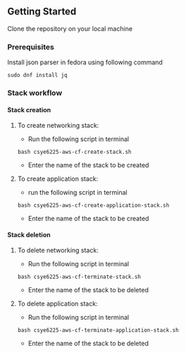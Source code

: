 ## Getting Started

Clone the repository on your local machine

### Prerequisites

Install json parser in fedora using following command

```
sudo dnf install jq
```
### Stack workflow
#### Stack creation

1. To create networking stack:
    - Run the following script in terminal
	```
	bash csye6225-aws-cf-create-stack.sh
	```
    - Enter the name of the stack to be created

2. To create application stack:
    - run the following script in terminal
	```
	bash csye6225-aws-cf-create-application-stack.sh
	```
    - Enter the name of the stack to be created

#### Stack deletion
1. To delete networking stack:
    - Run the following script in terminal
	```
	bash csye6225-aws-cf-terminate-stack.sh
	```
    - Enter the name of the stack to be deleted

2. To delete application stack:
    - Run the following script in terminal
	```
	bash csye6225-aws-cf-terminate-application-stack.sh
	```
    - Enter the name of the stack to be deleted
